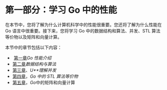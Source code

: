 # 第一部分：学习 Go 中的性能

在本节中，您将了解为什么计算机科学中的性能很重要。您还将了解为什么性能在 Go 语言中很重要。接下来，您将学习 Go 中的数据结构和算法、并发、STL 算法等价物以及矩阵和向量计算。

本节中的章节包括以下内容：

*   ​ [第一章](01.html)*Go 性能介绍*
*   [第二章](02.html)*数据结构与算法*
*   [第三章](03.html)、*U**理解并发*
*   [第四章](04.html)，*Go 中的 STL 算法等价物*
*   [第五章](05.html)，*Go*中的矩阵和向量计算